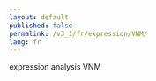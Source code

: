 ```yaml
---
layout: default
published: false
permalink: /v3_1/fr/expression/VNM/
lang: fr
---
```


expression analysis VNM
